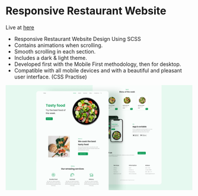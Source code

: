 # Responsive Restaurant Website

Live at [here](https://reneryu5.github.io/restaurantwebsite/)

- Responsive Restaurant Website Design Using SCSS
- Contains animations when scrolling.
- Smooth scrolling in each section.
- Includes a dark & light theme.
- Developed first with the Mobile First methodology, then for desktop.
- Compatible with all mobile devices and with a beautiful and pleasant user interface.
(CSS  Practise)

![preview img](/preview.png)
